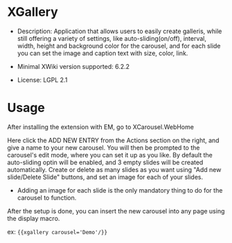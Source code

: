 XGallery
==========

* Description: Application that allows users to easily create galleris, while still offering a variety of settings, like auto-sliding(on/off), interval, width, height and background color for the carousel, and for each slide you can set the image and caption text with size, color, link.

* Minimal XWiki version supported: 6.2.2

* License: LGPL 2.1


Usage
=====

After installing the extension with EM, go to XCarousel.WebHome

Here click the ADD NEW ENTRY from the Actions section on the right, and give a name to your new carousel.
You will then be prompted to the carousel's edit mode, where you can set it up as you like.
By default the auto-sliding optin will be enabled, and 3 empty slides will be created automatically.
Create or delete as many slides as you want using "Add new slide/Delete Slide" buttons, and set an image for each of your slides.

* Adding an image for each slide is the only mandatory thing to do for the carousel to function.

After the setup is done, you can insert the new carousel into any page using the display macro.

ex: `{{xgallery carousel='Demo'/}}`